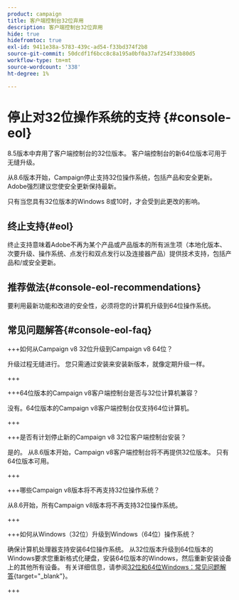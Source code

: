 ```yaml
---
product: campaign
title: 客户端控制台32位弃用
description: 客户端控制台32位弃用
hide: true
hidefromtoc: true
exl-id: 9411e38a-5783-439c-ad54-f33bd374f2b8
source-git-commit: 50dcdf1f6bcc8c8a195a0bf0a37af254f33b80d5
workflow-type: tm+mt
source-wordcount: '338'
ht-degree: 1%

---
```


# 停止对32位操作系统的支持 {#console-eol}

8.5版本中弃用了客户端控制台的32位版本。 客户端控制台的新64位版本可用于无缝升级。

从8.6版本开始，Campaign停止支持32位操作系统，包括产品和安全更新。 Adobe强烈建议您使安全更新保持最新。

只有当您具有32位版本的Windows 8或10时，才会受到此更改的影响。

## 终止支持{#eol}

终止支持意味着Adobe不再为某个产品或产品版本的所有派生项（本地化版本、次要升级、操作系统、点发行和双点发行以及连接器产品）提供技术支持，包括产品和/或安全更新。

## 推荐做法{#console-eol-recommendations}

要利用最新功能和改进的安全性，必须将您的计算机升级到64位操作系统。

## 常见问题解答{#console-eol-faq}

+++如何从Campaign v8 32位升级到Campaign v8 64位？

升级过程无缝进行。 您只需通过安装来安装新版本，就像定期升级一样。

+++

+++64位版本的Campaign v8客户端控制台是否与32位计算机兼容？

没有。64位版本的Campaign v8客户端控制台仅支持64位计算机。

+++

+++是否有计划停止新的Campaign v8 32位客户端控制台安装？

是的。 从8.6版本开始，Campaign v8客户端控制台将不再提供32位版本。 只有64位版本可用。

+++

+++哪些Campaign v8版本将不再支持32位操作系统？

从8.6开始，所有Campaign v8版本将不再支持32位操作系统。

+++

+++如何从Windows（32位）升级到Windows（64位）操作系统？

确保计算机处理器支持安装64位操作系统。 从32位版本升级到64位版本的Windows要求您重新格式化硬盘，安装64位版本的Windows，然后重新安装设备上的其他所有设备。 有关详细信息，请参阅[32位和64位Windows：常见问题解答](https://support.microsoft.com/en-us/windows/32-bit-and-64-bit-windows-frequently-asked-questions-c6ca9541-8dce-4d48-0415-94a3faa2e13d){target="_blank"}。

+++

<!--
+++ How do I check if I am on a 32-bit computer or 64-bit?

**WINDOWS 10 AND WINDOWS 8.1**

1. Click the **Start** button, then select **Settings** > **System** > **About**.
1. Under **Device specifications**, see **System type**.

**WINDOWS 7**
1. Select the **Start** button, right-click **Computer** and select **Properties**.
1. Under **System**, see the system type.

For more information, see [32-bit and 64-bit Windows: Frequently asked questions](https://support.microsoft.com/en-us/windows/32-bit-and-64-bit-windows-frequently-asked-questions-c6ca9541-8dce-4d48-0415-94a3faa2e13d){target="_blank"}.

+++
-->
